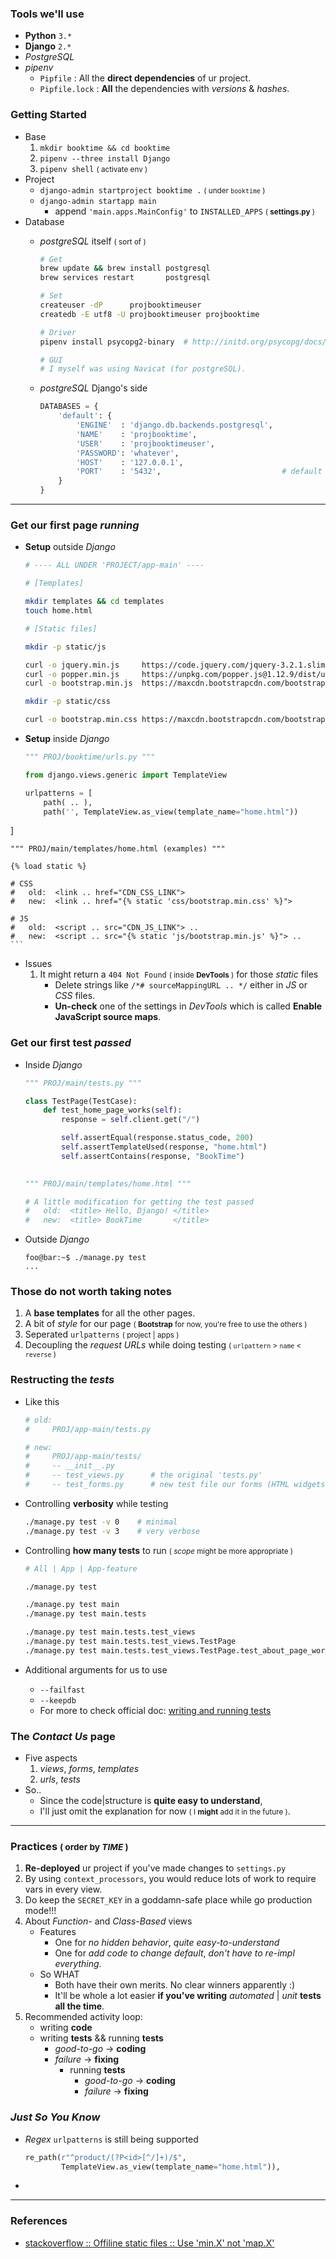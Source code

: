 ### Tools we'll use 
- **Python** ```3.*```
- **Django** ```2.*```
- *PostgreSQL*
- *pipenv*
    - ```Pipfile``` : All the **direct dependencies** of ur project.
    - ```Pipfile.lock``` : **All** the dependencies with *versions* & *hashes*.

### Getting Started 
- Base
    1. ```mkdir booktime && cd booktime```
    2. ```pipenv --three install Django```
    3. ```pipenv shell```  <small>( activate env )</small>
- Project
    - ```django-admin startproject booktime .``` <small>( under ```booktime``` )</small>
    - ```django-admin startapp main``` 
        - append ```'main.apps.MainConfig'``` to ```INSTALLED_APPS``` <small>( **settings.py** )</small>
- Database
    - *postgreSQL* itself <small>( sort of )</small>
        
        ```bash
        # Get
        brew update && brew install postgresql
        brew services restart       postgresql
        
        # Set
        createuser -dP      projbooktimeuser
        createdb -E utf8 -U projbooktimeuser projbooktime
        
        # Driver
        pipenv install psycopg2-binary  # http://initd.org/psycopg/docs/index.html
        
        # GUI
        # I myself was using Navicat (for postgreSQL).
        ```
        
    - *postgreSQL* Django's side

        ```python
        DATABASES = {
            'default': {
                'ENGINE'  : 'django.db.backends.postgresql',
                'NAME'    : 'projbooktime',
                'USER'    : 'projbooktimeuser',
                'PASSWORD': 'whatever',
                'HOST'    : '127.0.0.1',
                'PORT'    : '5432',                           # default
            }
        }
        ```

----------

### Get our first page *running*
- **Setup** outside *Django*

    ```bash
    # ---- ALL UNDER 'PROJECT/app-main' ----
    
    # [Templates]
    
    mkdir templates && cd templates 
    touch home.html
    
    # [Static files]
    
    mkdir -p static/js 

    curl -o jquery.min.js     https://code.jquery.com/jquery-3.2.1.slim.min.js 
    curl -o popper.min.js     https://unpkg.com/popper.js@1.12.9/dist/umd/popper.min.js
    curl -o bootstrap.min.js  https://maxcdn.bootstrapcdn.com/bootstrap/4.0.0/js/bootstrap.min.js
    
    mkdir -p static/css
    
    curl -o bootstrap.min.css https://maxcdn.bootstrapcdn.com/bootstrap/4.0.0/css/bootstrap.min.css
    ```

- **Setup** inside *Django*

    ```python
    """ PROJ/booktime/urls.py """
    
    from django.views.generic import TemplateView
    
    urlpatterns = [
        path( .. ),
        path('', TemplateView.as_view(template_name="home.html"))
]

    """ PROJ/main/templates/home.html (examples) """
    
    {% load static %}
    
    # CSS
    #   old:  <link .. href="CDN_CSS_LINK">
    #   new:  <link .. href="{% static 'css/bootstrap.min.css' %}">
    
    # JS
    #   old:  <script .. src="CDN_JS_LINK"> ..
    #   new:  <script .. src="{% static 'js/bootstrap.min.js' %}"> ..
    ```

- Issues 
    1. It might return a ```404 Not Found``` <small>( inside **DevTools** )</small> for those *static* files 
        - Delete strings like ```/*# sourceMappingURL .. */``` either in *JS* or *CSS* files.
        - **Un-check** one of the settings in *DevTools* which is called **Enable JavaScript source maps**.


### Get our first test *passed*
- Inside *Django*

    ```python
    """ PROJ/main/tests.py """
    
    class TestPage(TestCase):
        def test_home_page_works(self):
            response = self.client.get("/")
    
            self.assertEqual(response.status_code, 200)
            self.assertTemplateUsed(response, "home.html")
            self.assertContains(response, "BookTime")
            

    """ PROJ/main/templates/home.html """
    
    # A little modification for getting the test passed
    #   old:  <title> Hello, Django! </title>
    #   new:  <title> BookTime       </title>
    ```

- Outside *Django*

    ```console
    foo@bar:~$ ./manage.py test
    ...
    ```

### Those do not worth taking notes
1. A **base templates** for all the other pages.
2. A bit of *style* for our page <small>( **Bootstrap** for now, you're free to use the others )</small>
3. Seperated ```urlpatterns``` <small>( project | apps )</small>
4. Decoupling the *request URLs* while doing testing <small>( ```urlpattern``` > ```name``` < ```reverse``` )</small>

### Restructing the *tests*
- Like this 
    
    ```bash
    # old:
    #     PROJ/app-main/tests.py
    
    # new:
    #     PROJ/app-main/tests/ 
    #     -- __init__.py
    #     -- test_views.py      # the original 'tests.py'
    #     -- test_forms.py      # new test file our forms (HTML widgets)
    ```

- Controlling **verbosity** while testing
    
    ```bash
    ./manage.py test -v 0    # minimal 
    ./manage.py test -v 3    # very verbose
    ```
    
- Controlling **how many tests** to run <small>( *scope* might be more appropriate )</small>

    ```bash
    # All | App | App-feature
    
    ./manage.py test
    
    ./manage.py test main
    ./manage.py test main.tests
    
    ./manage.py test main.tests.test_views
    ./manage.py test main.tests.test_views.TestPage
    ./manage.py test main.tests.test_views.TestPage.test_about_page_works
    ```

- Additional arguments for us to use
    - ```--failfast```
    - ```--keepdb```
    - For more to check official doc: [writing and running tests](https://docs.djangoproject.com/en/2.1/topics/testing/overview/)

### The *Contact Us* page
- Five aspects
    1. *views*, *forms*, *templates*
    2. *urls*, *tests*
- So..
    - Since the code|structure is **quite easy to understand**,
    - I'll just omit the explanation for now <small>( I **might** add it in the future )</small>.

----------

### Practices <small>( order by *TIME* )</small>
1. **Re-deployed** ur project if you've made changes to ```settings.py```
2. By using ```context_processors```, you would reduce lots of work to require vars in every view.
3. Do keep the ```SECRET_KEY``` in a goddamn-safe place while go production mode!!!
4. About *Function-* and *Class-Based* views
    - Features
        - One for *no hidden behavior*, *quite easy-to-understand*
        - One for *add code to change default*, *don't have to re-impl everything*.
    - So WHAT
        - Both have their own merits. No clear winners apparently :)
        - It'll be whole a lot easier **if you've writing** *automated* | *unit* **tests all the time**.
5. Recommended activity loop: 
    - writing **code** 
    - writing **tests** && running **tests**
        - *good-to-go* -> **coding**
        - *failure* -> **fixing**
            - running **tests**
                - *good-to-go* -> **coding**
                - *failure* -> **fixing**

### *Just So You Know*
- *Regex* ```urlpatterns``` is still being supported
    
    ```python
    re_path(r"^product/(?P<id>[^/]+)/$",
            TemplateView.as_view(template_name="home.html")),
    ```

- 

----------

### References
- [stackoverflow :: Offiline static files :: Use 'min.X' not 'map.X'](https://stackoverflow.com/questions/21773376/bootstrap-trying-to-load-map-file-how-to-disable-it-do-i-need-to-do-it)